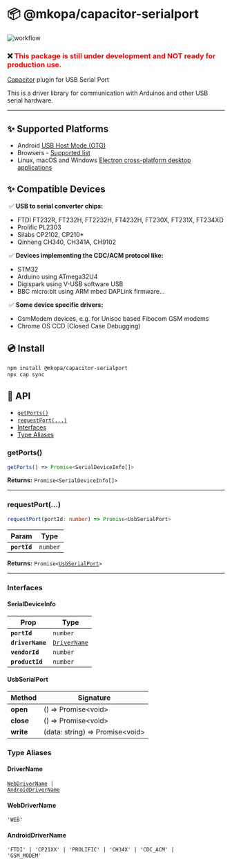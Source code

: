 # 📦 @mkopa/capacitor-serialport

![workflow](https://github.com/mkopa/capacitor-serialport/actions/workflows/test.yml/badge.svg)

### ❌ <span style="color:red;"> This package is still under development and NOT ready for production use.</span>

[Capacitor](https://capacitorjs.com) plugin for USB Serial Port

This is a driver library for communication with Arduinos and other USB serial hardware.

---

## ✨ Supported Platforms

- Android [USB Host Mode (OTG)](http://developer.android.com/guide/topics/connectivity/usb/host.html)
- Browsers - [Supported list](https://caniuse.com/?search=navigator.serial)
- Linux, macOS and Windows [Electron cross-platform desktop applications](https://capacitor-community.github.io/electron)

## ✨ Compatible Devices

&nbsp;✅ **USB to serial converter chips:**

- FTDI FT232R, FT232H, FT2232H, FT4232H, FT230X, FT231X, FT234XD
- Prolific PL2303
- Silabs CP2102, CP210*
- Qinheng CH340, CH341A, CH9102

&nbsp;✅ **Devices implementing the CDC/ACM protocol like:**

- STM32
- Arduino using ATmega32U4
- Digispark using V-USB software USB
- BBC micro:bit using ARM mbed DAPLink firmware...

&nbsp;✅ **Some device specific drivers:**

- GsmModem devices, e.g. for Unisoc based Fibocom GSM modems
- Chrome OS CCD (Closed Case Debugging)

## 💿 Install

```bash
npm install @mkopa/capacitor-serialport
npx cap sync
```

## 📜 API

<docgen-index>

* [`getPorts()`](#getports)
* [`requestPort(...)`](#requestport)
* [Interfaces](#interfaces)
* [Type Aliases](#type-aliases)

</docgen-index>

<docgen-api>
<!--Update the source file JSDoc comments and rerun docgen to update the docs below-->

### getPorts()

```typescript
getPorts() => Promise<SerialDeviceInfo[]>
```

**Returns:** <code>Promise&lt;SerialDeviceInfo[]&gt;</code>

--------------------


### requestPort(...)

```typescript
requestPort(portId: number) => Promise<UsbSerialPort>
```

| Param        | Type                |
| ------------ | ------------------- |
| **`portId`** | <code>number</code> |

**Returns:** <code>Promise&lt;<a href="#usbserialport">UsbSerialPort</a>&gt;</code>

--------------------


### Interfaces


#### SerialDeviceInfo

| Prop             | Type                                              |
| ---------------- | ------------------------------------------------- |
| **`portId`**     | <code>number</code>                               |
| **`driverName`** | <code><a href="#drivername">DriverName</a></code> |
| **`vendorId`**   | <code>number</code>                               |
| **`productId`**  | <code>number</code>                               |


#### UsbSerialPort

| Method    | Signature                                |
| --------- | ---------------------------------------- |
| **open**  | () =&gt; Promise&lt;void&gt;             |
| **close** | () =&gt; Promise&lt;void&gt;             |
| **write** | (data: string) =&gt; Promise&lt;void&gt; |


### Type Aliases


#### DriverName

<code><a href="#webdrivername">WebDriverName</a> | <a href="#androiddrivername">AndroidDriverName</a></code>


#### WebDriverName

<code>'WEB'</code>


#### AndroidDriverName

<code>'FTDI' | 'CP21XX' | 'PROLIFIC' | 'CH34X' | 'CDC_ACM' | 'GSM_MODEM'</code>

</docgen-api>
